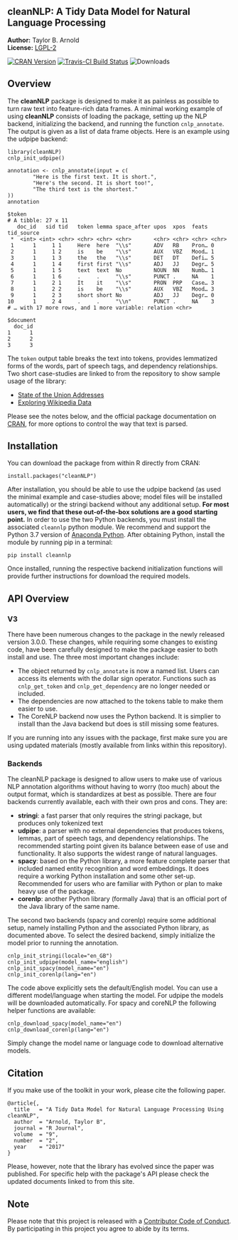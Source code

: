 ## cleanNLP: A Tidy Data Model for Natural Language Processing

**Author:** Taylor B. Arnold<br/>
**License:** [LGPL-2](https://opensource.org/licenses/LGPL-2.1)

[![CRAN Version](http://www.r-pkg.org/badges/version/cleanNLP)](https://CRAN.R-project.org/package=cleanNLP) [![Travis-CI Build Status](https://travis-ci.org/statsmaths/cleanNLP.svg?branch=master)](https://travis-ci.org/statsmaths/cleanNLP) ![Downloads](http://cranlogs.r-pkg.org/badges/cleanNLP)

## Overview

The **cleanNLP** package is designed to make it as painless as possible
to turn raw text into feature-rich data frames.
A minimal working example of using **cleanNLP** consists of loading the
package, setting up the NLP backend, initializing the backend, and running
the function `cnlp_annotate`. The output is given as a list of data frame
objects. Here is an example using the udpipe backend:

```{r}
library(cleanNLP)
cnlp_init_udpipe()

annotation <- cnlp_annotate(input = c(
        "Here is the first text. It is short.",
        "Here's the second. It is short too!",
        "The third text is the shortest."
))
annotation
```
```
$token
# A tibble: 27 x 11
   doc_id   sid tid   token lemma space_after upos  xpos  feats tid_source
 *  <int> <int> <chr> <chr> <chr> <chr>       <chr> <chr> <chr> <chr>
 1      1     1 1     Here  here  "\\s"       ADV   RB    Pron… 0
 2      1     1 2     is    be    "\\s"       AUX   VBZ   Mood… 1
 3      1     1 3     the   the   "\\s"       DET   DT    Defi… 5
 4      1     1 4     first first "\\s"       ADJ   JJ    Degr… 5
 5      1     1 5     text  text  No          NOUN  NN    Numb… 1
 6      1     1 6     .     .     "\\s"       PUNCT .     NA    1
 7      1     2 1     It    it    "\\s"       PRON  PRP   Case… 3
 8      1     2 2     is    be    "\\s"       AUX   VBZ   Mood… 3
 9      1     2 3     short short No          ADJ   JJ    Degr… 0
10      1     2 4     .     .     "\\n"       PUNCT .     NA    3
# … with 17 more rows, and 1 more variable: relation <chr>

$document
  doc_id
1      1
2      2
3      3
```

The `token` output table breaks the text into tokens, provides lemmatized
forms of the words, part of speech tags, and dependency relationships. Two
short case-studies are linked to from the repository to show sample usage of
the library:

- [State of the Union Addresses](https://statsmaths.github.io/cleanNLP/state-of-union.html)
- [Exploring Wikipedia Data](https://statsmaths.github.io/cleanNLP/wikipedia.html)

Please see the notes below, and the official package documentation on
[CRAN](https://cran.r-project.org/web/packages/cleanNLP/), for more options
to control the way that text is parsed.

## Installation

You can download the package from within R directly from CRAN:

```{r}
install.packages("cleanNLP")
```

After installation, you should be able to use the udpipe backend (as used
the minimal example and case-studies above; model files will be installed
automatically) or the stringi backend without any additional setup. **For most
users, we find that these out-of-the-box solutions are a good starting point.**
In order to use the two Python backends, you must install the associated
`cleannlp` python module. We recommend and support the Python 3.7 version of
[Anaconda Python](https://www.anaconda.com/distribution/#download-section).
After obtaining Python, install the module by running pip in a terminal:

```{py}
pip install cleannlp
```

Once installed, running the respective backend initialization functions will
provide further instructions for download the required models.

## API Overview

### V3

There have been numerous changes to the package in the newly released version 3.0.0.
These changes, while requiring some changes to existing code, have been carefully
designed to make the package easier to both install and use. The three most important
changes include:

- The object returned by `cnlp_annotate` is now a named list. Users can access its
elements with the dollar sign operator. Functions such as `cnlp_get_token`
and `cnlp_get_dependency` are no longer needed or included.
- The dependencies are now attached to the tokens table to make them easier to use.
- The CoreNLP backend now uses the Python backend. It is simplier to install than the
Java backend but does is still missing some features.

If you are running into any issues with the package, first make sure you are using
updated materials (mostly available from links within this repository).

### Backends

The cleanNLP package is designed to allow users to make use of various NLP
annotation algorithms without having to worry (too much) about the output
format, which is standardizes at best as possible. There are four backends
currently available, each with their own pros and cons. They are:

- **stringi**: a fast parser that only requires the stringi package,
but produces only tokenized text
- **udpipe**: a parser with no external dependencies that produces
tokens, lemmas, part of speech tags, and dependency relationships. The
recommended starting point given its balance between ease of use and
functionality. It also supports the widest range of natural languages.
- **spacy**: based on the Python library, a more feature complete parser
that included named entity recognition and word embeddings. It does require
a working Python installation and some other set-up. Recommended for users
who are familiar with Python or plan to make heavy use of the package.
- **corenlp**: another Python library (formally Java) that is an official
port of the Java library of the same name.

The second two backends (spacy and corenlp) require some additional setup,
namely installing Python and the associated Python library, as documented above.
To select the desired backend, simply initialize the model prior to running the
annotation.

```{r}
cnlp_init_stringi(locale="en_GB")
cnlp_init_udpipe(model_name="english")
cnlp_init_spacy(model_name="en")
cnlp_init_corenlp(lang="en")
```

The code above explicitly sets the default/English model. You can use a
different model/language when starting the model. For udpipe the models will
be downloaded automatically. For spacy and coreNLP the following helper
functions are available:

```{r}
cnlp_download_spacy(model_name="en")
cnlp_download_corenlp(lang="en")
```

Simply change the model name or language code to download alternative models.

## Citation

If you make use of the toolkit in your work, please cite the following paper.

```
@article{,
  title   = "A Tidy Data Model for Natural Language Processing Using cleanNLP",
  author  = "Arnold, Taylor B",
  journal = "R Journal",
  volume  = "9",
  number  = "2",
  year    = "2017"
}
```

Please, however, note that the library has evolved since the paper was published.
For specific help with the package's API please check the updated documents
linked to from this site.

## Note

Please note that this project is released with a
[Contributor Code of Conduct](CONDUCT.md). By participating in this project
you agree to abide by its terms.
